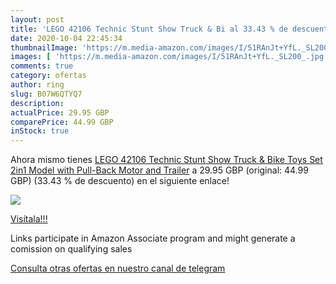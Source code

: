 ```yaml
---
layout: post
title: 'LEGO 42106 Technic Stunt Show Truck & Bi al 33.43 % de descuento'
date: 2020-10-04 22:45:34
thumbnailImage: 'https://m.media-amazon.com/images/I/51RAnJt+YfL._SL200_.jpg'
images: [ 'https://m.media-amazon.com/images/I/51RAnJt+YfL._SL200_.jpg' ]
comments: true
category: ofertas
author: ring
slug: B07W6QTYQ7
description:
actualPrice: 29.95 GBP
comparePrice: 44.99 GBP
inStock: true
---
```


Ahora mismo tienes [LEGO 42106 Technic Stunt Show Truck & Bike Toys Set  2in1 Model with Pull-Back Motor and Trailer](https://www.amazon.co.uk/dp/B07W6QTYQ7/?tag=redken01-21) a 29.95 GBP (original: 44.99 GBP) (33.43 %  de descuento) en el siguiente enlace!

[![](https://m.media-amazon.com/images/I/51RAnJt+YfL._SL200_.jpg)](https://www.amazon.co.uk/dp/B07W6QTYQ7/?tag=redken01-21)

[Visítala!!!](https://www.amazon.co.uk/dp/B07W6QTYQ7/?tag=redken01-21)

Links participate in Amazon Associate program and might generate a comission on qualifying sales

[Consulta otras ofertas en nuestro canal de telegram](https://t.me/s/ofertas25)
